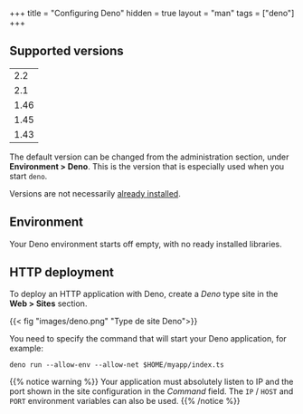 +++
title = "Configuring Deno"
hidden = true
layout = "man"
tags = ["deno"]
+++

## Supported versions

||
|---|
| 2.2 |
| 2.1 |
| 1.46 |
| 1.45 |
| 1.43 |

The default version can be changed from the administration section, under **Environment > Deno**. This is the version that is especially used when you start `deno`.

Versions are not necessarily [already installed](languages#versions).

## Environment

Your Deno environment starts off empty, with no ready installed libraries.

## HTTP deployment

To deploy an HTTP application with Deno, create a *Deno* type site in the **Web > Sites** section. 

{{< fig "images/deno.png" "Type de site Deno">}}

You need to specify the command that will start your Deno application, for example:

```
deno run --allow-env --allow-net $HOME/myapp/index.ts
```

{{% notice warning %}}
Your application must absolutely listen to IP and the port shown in the site configuration in the *Command* field. The `IP` / `HOST` and `PORT` environment variables can also be used.
{{% /notice %}}
